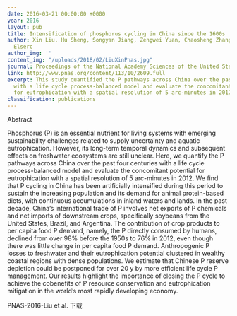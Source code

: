 ```yaml
---
date: 2016-03-21 00:00:00 +0000
year: 2016
layout: pub
title: Intensification of phosphorus cycling in China since the 1600s
author: Xin Liu, Hu Sheng, Songyan Jiang, Zengwei Yuan, Chaosheng Zhang, James J.
  Elserc
author_img: ''
content_img: "/uploads/2018/02/LiuXinPnas.jpg"
journal: Proceedings of the National Academy Sciences of the United States
link: http://www.pnas.org/content/113/10/2609.full
excerpt: This study quantified the P pathways across China over the past four centuries
  with a life cycle process-balanced model and evaluate the concomitant potential
  for eutrophication with a spatial resolution of 5 arc-minutes in 2012.
classification: publications
---
```

Abstract

Phosphorus (P) is an essential nutrient for living systems with emerging sustainability challenges related to supply uncertainty and aquatic eutrophication. However, its long-term temporal dynamics and subsequent effects on freshwater ecosystems are still unclear. Here, we quantify the P pathways across China over the past four centuries with a life cycle process-balanced model and evaluate the concomitant potential for eutrophication with a spatial resolution of 5 arc-minutes in 2012. We find that P cycling in China has been artificially intensified during this period to sustain the increasing population and its demand for animal protein-based diets, with continuous accumulations in inland waters and lands. In the past decade, China’s international trade of P involves net exports of P chemicals and net imports of downstream crops, specifically soybeans from the United States, Brazil, and Argentina. The contribution of crop products to per capita food P demand, namely, the P directly consumed by humans, declined from over 98% before the 1950s to 76% in 2012, even though there was little change in per capita food P demand. Anthropogenic P losses to freshwater and their eutrophication potential clustered in wealthy coastal regions with dense populations. We estimate that Chinese P reserve depletion could be postponed for over 20 y by more efficient life cycle P management. Our results highlight the importance of closing the P cycle to achieve the cobenefits of P resource conservation and eutrophication mitigation in the world’s most rapidly developing economy.

PNAS-2016-Liu et al. 下载
